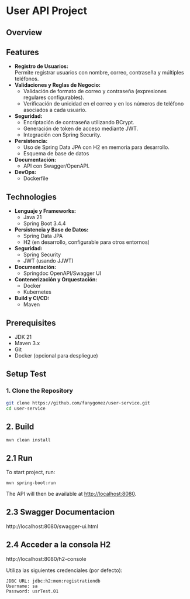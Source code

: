 # User API Project

## Overview


## Features

- **Registro de Usuarios:**  
  Permite registrar usuarios con nombre, correo, contraseña y múltiples teléfonos.
- **Validaciones y Reglas de Negocio:**
  - Validación de formato de correo y contraseña (expresiones regulares configurables).
  - Verificación de unicidad en el correo y en los números de teléfono asociados a cada usuario.
- **Seguridad:**
  - Encriptación de contraseña utilizando BCrypt.
  - Generación de token de acceso mediante JWT.
  - Integración con Spring Security.
- **Persistencia:**
  - Uso de Spring Data JPA con H2 en memoria para desarrollo.
  - Esquema de base de datos
- **Documentación:**
  - API con Swagger/OpenAPI.
- **DevOps:**
  - Dockerfile

## Technologies
- **Lenguaje y Frameworks:**
    - Java 21
    - Spring Boot 3.4.4
- **Persistencia y Base de Datos:**
    - Spring Data JPA
    - H2 (en desarrollo, configurable para otros entornos)
- **Seguridad:**
    - Spring Security
    - JWT (usando JJWT)
- **Documentación:**
    - Springdoc OpenAPI/Swagger UI
- **Contenerización y Orquestación:**
    - Docker
    - Kubernetes
- **Build y CI/CD:**
    - Maven
## Prerequisites
- JDK 21
- Maven 3.x
- Git
- Docker (opcional para despliegue)

## Setup Test

### 1. Clone the Repository
```bash
git clone https://github.com/fanygomez/user-service.git
cd user-service
```
## 2. Build
```
mvn clean install
```

## 2.1 Run 
To start project, run:
```
mvn spring-boot:run
```
The API will then be available at [http://localhost:8080](http://localhost:8080).
## 2.3 Swagger Documentacion
http://localhost:8080/swagger-ui.html
## 2.4 Acceder a la consola H2
http://localhost:8080/h2-console

Utiliza las siguientes credenciales (por defecto):

    JDBC URL: jdbc:h2:mem:registrationdb
    Username: sa
    Password: usrTest.01

## 